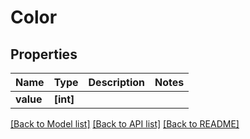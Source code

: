 # Color


## Properties
Name | Type | Description | Notes
------------ | ------------- | ------------- | -------------
**value** | **[int]** |  | 

[[Back to Model list]](../README.md#documentation-for-models) [[Back to API list]](../README.md#documentation-for-api-endpoints) [[Back to README]](../README.md)


